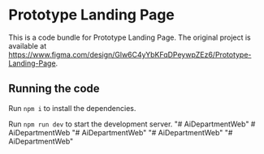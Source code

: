 
  # Prototype Landing Page

  This is a code bundle for Prototype Landing Page. The original project is available at https://www.figma.com/design/Glw6C4yYbKFqDPeywpZEz6/Prototype-Landing-Page.

  ## Running the code

  Run `npm i` to install the dependencies.

  Run `npm run dev` to start the development server.
  "# AiDepartmentWeb" 
#   A i D e p a r t m e n t W e b  
 "# AiDepartmentWeb" 
"# AiDepartmentWeb" 
"# AiDepartmentWeb" 

